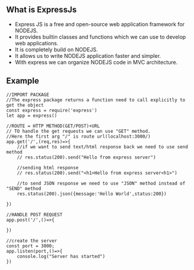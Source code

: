 ## What is ExpressJs
- Express JS is a free and open-source web application framework for NODEJS.
- It provides builtin classes and functions which we can use to develop web applications.
- It is completely build on NODEJS.
- It allows us to write NODEJS application faster and simpler.
- With express we can organize NODEJS code in MVC architecture.

## Example

```
//IMPORT PACKAGE
//The express package returns a function need to call explicitly to get the object
const express = require('express')
let app = express()

//ROUTE = HTTP METHOD(GET/POST)+URL
// TO handle the get requests we can use "GET" method.
//Here the first arg "/" is route url(localhost:3000/)
app.get('/',(req,res)=>{
    //if we want to send text/html response back we need to use send method
    // res.status(200).send("Hello from express server")

    //sending html response
    // res.status(200).send("<h1>Hello from express server<h1>")

    //to send JSON response we need to use "JSON" method instead of "SEND" method
    res.status(200).json({message:'Hello World',status:200})

})

//HANDLE POST REQUEST
app.post('/',()=>{
    
})

//create the server
const port = 3000;
app.listen(port,()=>{
    console.log("Server has started")
})
```
